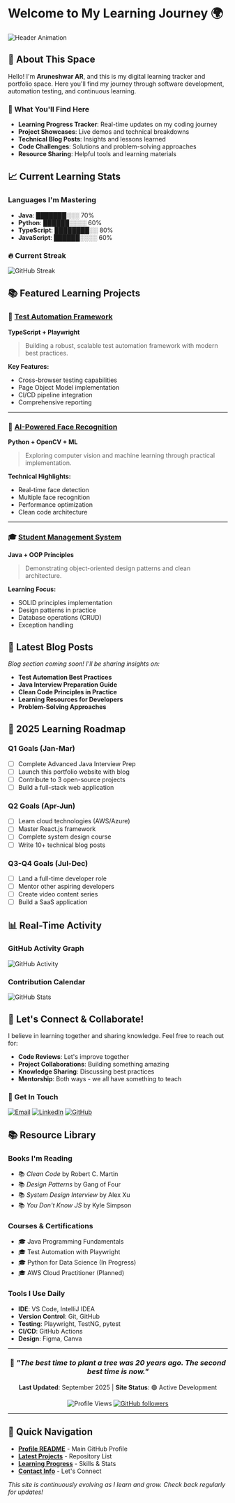 # Welcome to My Learning Journey 🌍

![Header Animation](https://readme-typing-svg.herokuapp.com?font=Fira+Code&size=28&pause=1000&color=F75C7E&center=true&vCenter=true&width=1000&lines=Welcome+to+Aruneshwar's+Digital+Space;Full-Stack+Developer+in+Training;Test+Automation+Enthusiast;Continuous+Learner+%26+Problem+Solver)

## 🚀 About This Space

Hello! I'm **Aruneshwar AR**, and this is my digital learning tracker and portfolio space. Here you'll find my journey through software development, automation testing, and continuous learning.

### 🎯 What You'll Find Here

- **Learning Progress Tracker**: Real-time updates on my coding journey
- **Project Showcases**: Live demos and technical breakdowns
- **Technical Blog Posts**: Insights and lessons learned
- **Code Challenges**: Solutions and problem-solving approaches
- **Resource Sharing**: Helpful tools and learning materials

## 📈 Current Learning Stats

<!-- This will be updated with real data -->
### Languages I'm Mastering
- **Java**: ███████░░░ 70%
- **Python**: ██████░░░░ 60%
- **TypeScript**: ████████░░ 80%
- **JavaScript**: ██████░░░░ 60%

### 🔥 Current Streak
![GitHub Streak](https://github-readme-streak-stats.herokuapp.com?user=AruneshwarAR&theme=radical&hide_border=true)

## 📚 Featured Learning Projects

### 🤖 [Test Automation Framework](https://github.com/AruneshwarAR/TypeScriptPlayWright)
**TypeScript + Playwright**
> Building a robust, scalable test automation framework with modern best practices.

**Key Features:**
- Cross-browser testing capabilities
- Page Object Model implementation
- CI/CD pipeline integration
- Comprehensive reporting

---

### 📸 [AI-Powered Face Recognition](https://github.com/AruneshwarAR/photo-face-finder)
**Python + OpenCV + ML**
> Exploring computer vision and machine learning through practical implementation.

**Technical Highlights:**
- Real-time face detection
- Multiple face recognition
- Performance optimization
- Clean code architecture

---

### 🎓 [Student Management System](https://github.com/AruneshwarAR/StudentManagementApp)
**Java + OOP Principles**
> Demonstrating object-oriented design patterns and clean architecture.

**Learning Focus:**
- SOLID principles implementation
- Design patterns in practice
- Database operations (CRUD)
- Exception handling

## 📝 Latest Blog Posts

*Blog section coming soon! I'll be sharing insights on:*

- **Test Automation Best Practices**
- **Java Interview Preparation Guide**
- **Clean Code Principles in Practice**
- **Learning Resources for Developers**
- **Problem-Solving Approaches**

## 🎯 2025 Learning Roadmap

### Q1 Goals (Jan-Mar)
- [ ] Complete Advanced Java Interview Prep
- [ ] Launch this portfolio website with blog
- [ ] Contribute to 3 open-source projects
- [ ] Build a full-stack web application

### Q2 Goals (Apr-Jun)
- [ ] Learn cloud technologies (AWS/Azure)
- [ ] Master React.js framework
- [ ] Complete system design course
- [ ] Write 10+ technical blog posts

### Q3-Q4 Goals (Jul-Dec)
- [ ] Land a full-time developer role
- [ ] Mentor other aspiring developers
- [ ] Create video content series
- [ ] Build a SaaS application

## 📊 Real-Time Activity

### GitHub Activity Graph
![GitHub Activity](https://github-readme-activity-graph.vercel.app/graph?username=AruneshwarAR&theme=react-dark&hide_border=true&area=true)

### Contribution Calendar
![GitHub Stats](https://github-readme-stats.vercel.app/api?username=AruneshwarAR&show_icons=true&theme=radical&include_all_commits=true&count_private=true)

## 💬 Let's Connect & Collaborate!

I believe in learning together and sharing knowledge. Feel free to reach out for:

- **Code Reviews**: Let's improve together
- **Project Collaborations**: Building something amazing
- **Knowledge Sharing**: Discussing best practices
- **Mentorship**: Both ways - we all have something to teach

### 📧 Get In Touch

[![Email](https://img.shields.io/badge/Email-D14836?style=for-the-badge&logo=gmail&logoColor=white)](mailto:hiaruneshwar@gmail.com)
[![LinkedIn](https://img.shields.io/badge/LinkedIn-0077B5?style=for-the-badge&logo=linkedin&logoColor=white)](https://linkedin.com/in/aruneshwar)
[![GitHub](https://img.shields.io/badge/GitHub-100000?style=for-the-badge&logo=github&logoColor=white)](https://github.com/AruneshwarAR)

## 📚 Resource Library

### Books I'm Reading
- 📚 *Clean Code* by Robert C. Martin
- 📚 *Design Patterns* by Gang of Four
- 📚 *System Design Interview* by Alex Xu
- 📚 *You Don't Know JS* by Kyle Simpson

### Courses & Certifications
- 🎓 Java Programming Fundamentals
- 🎓 Test Automation with Playwright
- 🎓 Python for Data Science (In Progress)
- 🎓 AWS Cloud Practitioner (Planned)

### Tools I Use Daily
- **IDE**: VS Code, IntelliJ IDEA
- **Version Control**: Git, GitHub
- **Testing**: Playwright, TestNG, pytest
- **CI/CD**: GitHub Actions
- **Design**: Figma, Canva

---

<div align="center">

### 🌟 *"The best time to plant a tree was 20 years ago. The second best time is now."*

**Last Updated**: September 2025 | **Site Status**: 🟢 Active Development

![Profile Views](https://komarev.com/ghpvc/?username=AruneshwarAR&color=brightgreen&style=flat-square)
[![GitHub followers](https://img.shields.io/github/followers/AruneshwarAR?style=social)](https://github.com/AruneshwarAR)

</div>

---

## 🚀 Quick Navigation

- [**Profile README**](https://github.com/AruneshwarAR) - Main GitHub Profile
- [**Latest Projects**](https://github.com/AruneshwarAR?tab=repositories) - Repository List
- [**Learning Progress**](#-current-learning-stats) - Skills & Stats
- [**Contact Info**](#-get-in-touch) - Let's Connect

*This site is continuously evolving as I learn and grow. Check back regularly for updates!*
